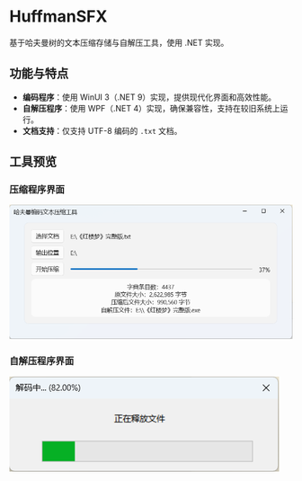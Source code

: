 # HuffmanSFX
基于哈夫曼树的文本压缩存储与自解压工具，使用 .NET 实现。

## 功能与特点
- **编码程序**：使用 WinUI 3（.NET 9）实现，提供现代化界面和高效性能。
- **自解压程序**：使用 WPF（.NET 4）实现，确保兼容性，支持在较旧系统上运行。
- **文档支持**：仅支持 UTF-8 编码的 `.txt` 文档。

## 工具预览

### 压缩程序界面
![压缩程序界面](Preview/1.png)

### 自解压程序界面
![自解压程序界面](Preview/2.png)